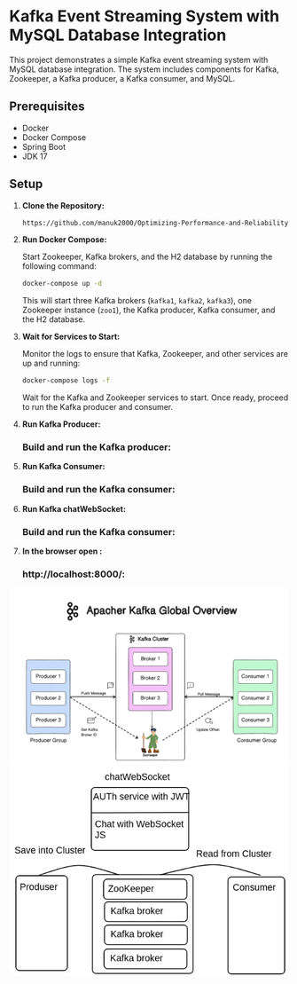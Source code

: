 # Kafka Event Streaming System with MySQL Database Integration

This project demonstrates a simple Kafka event streaming system with MySQL database integration. The system includes components for Kafka, Zookeeper, a Kafka producer, a Kafka consumer, and MySQL.

## Prerequisites

- Docker
- Docker Compose
- Spring Boot
- JDK 17

## Setup

1. **Clone the Repository:**

   ```bash   
   https://github.com/manuk2000/Optimizing-Performance-and-Reliability-in-Real-Time-Chat-Systems-with-Kafka-and-Spring.git
   ```

2. **Run Docker Compose:**

   Start Zookeeper, Kafka brokers, and the H2 database by running the following command:

   ```bash
   docker-compose up -d
   ```

   This will start three Kafka brokers (`kafka1`, `kafka2`, `kafka3`), one Zookeeper instance (`zoo1`), the Kafka producer, Kafka consumer, and the H2 database.

3. **Wait for Services to Start:**

   Monitor the logs to ensure that Kafka, Zookeeper, and other services are up and running:

   ```bash
   docker-compose logs -f
   ```

   Wait for the Kafka and Zookeeper services to start. Once ready, proceed to run the Kafka producer and consumer.

4. **Run Kafka Producer:**

   ### Build and run the Kafka producer:


5. **Run Kafka Consumer:**

   ### Build and run the Kafka consumer:

6. **Run Kafka chatWebSocket:**

   ### Build and run the Kafka consumer:

7. **In the browser open :**

   ### http://localhost:8000/:


![Kafka Cluster ](./img/kafka_overview.png)
![My 3 app with together](./img/Kafka.png)

